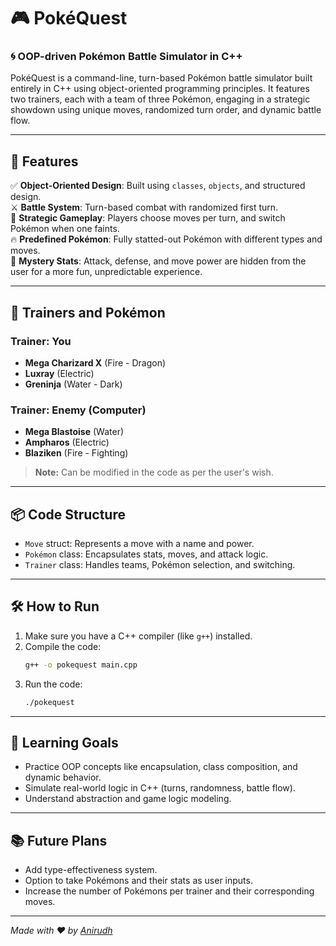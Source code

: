 # 🎮 PokéQuest
### 🌀 **OOP-driven Pokémon Battle Simulator in C++**

PokéQuest is a command-line, turn-based Pokémon battle simulator built entirely in C++ using object-oriented programming principles. It features two trainers, each with a team of three Pokémon, engaging in a strategic showdown using unique moves, randomized turn order, and dynamic battle flow.

---

## 🚀 Features

✅ **Object-Oriented Design**: Built using `classes`, `objects`, and structured design.  
⚔️ **Battle System**: Turn-based combat with randomized first turn.  
🧠 **Strategic Gameplay**: Players choose moves per turn, and switch Pokémon when one faints.  
🔥 **Predefined Pokémon**: Fully statted-out Pokémon with different types and moves.  
🎲 **Mystery Stats**: Attack, defense, and move power are hidden from the user for a more fun, unpredictable experience.  

---

## 👥 Trainers and Pokémon

### **Trainer: You**
- **Mega Charizard X** (Fire - Dragon)
- **Luxray** (Electric)
- **Greninja** (Water - Dark)

### **Trainer: Enemy (Computer)**
- **Mega Blastoise** (Water)
- **Ampharos** (Electric)
- **Blaziken** (Fire - Fighting)

> **Note:** Can be modified in the code as per the user's wish.

---

## 📦 Code Structure
- `Move` struct: Represents a move with a name and power.  
- `Pokémon` class: Encapsulates stats, moves, and attack logic.  
- `Trainer` class: Handles teams, Pokémon selection, and switching.  

---

## 🛠️ How to Run

1. Make sure you have a C++ compiler (like `g++`) installed.
2. Compile the code:
   ```bash
   g++ -o pokequest main.cpp
   ```
3. Run the code:
   ```bash
   ./pokequest
   ```

---

## 🧠 Learning Goals
- Practice OOP concepts like encapsulation, class composition, and dynamic behavior.
- Simulate real-world logic in C++ (turns, randomness, battle flow).
- Understand abstraction and game logic modeling.

---

## 📚 Future Plans
- Add type-effectiveness system.
- Option to take Pokémons and their stats as user inputs.
- Increase the number of Pokémons per trainer and their corresponding moves.

---

_Made with ❤️ by [Anirudh](https://github.com/Anirudh-Navalgund/)_

